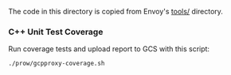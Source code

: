 The code in this directory is copied from Envoy's [tools/](https://github.com/envoyproxy/envoy/tree/master/tools) directory.

### C++ Unit Test Coverage

Run coverage tests and upload report to GCS with this script:

```shell script
./prow/gcpproxy-coverage.sh
```
